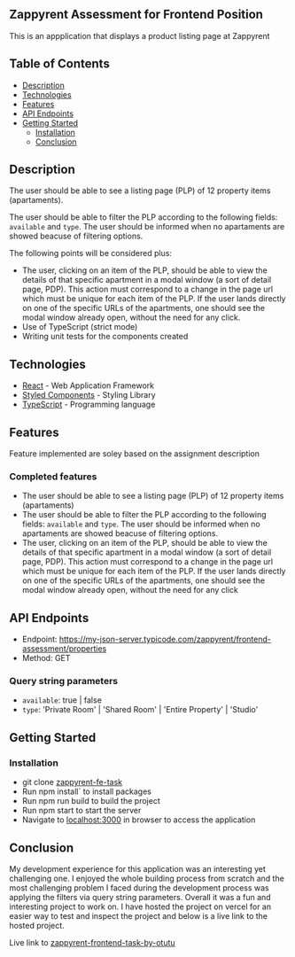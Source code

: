 ## Zappyrent Assessment for Frontend Position

This is an appplication that displays a product listing page at Zappyrent

## Table of Contents

 * [Description](#description)
 * [Technologies](#technologies)
 * [Features](#features)
 * [API Endpoints](#api-endpoints)
 * [Getting Started](#getting-started)
    * [Installation](#installation)
    * [Conclusion](#conclusion)

## Description

The user should be able to see a listing page (PLP) of 12 property items (apartaments).

The user should be able to filter the PLP according to the following fields: `available` and `type`. The user should be informed when no apartaments are showed beacuse of filtering options.

The following points will be considered plus:

- The user, clicking on an item of the PLP, should be able to view the details of that specific apartment in a modal window (a sort of detail page, PDP). This action must correspond to a change in the page url which must be unique for each item of the PLP. If the user lands directly on one of the specific URLs of the apartments, one should see the modal window already open, without the need for any click.
- Use of TypeScript (strict mode)
- Writing unit tests for the components created


## Technologies

* [React](https://reactjs.org/) - Web Application Framework
* [Styled Components](https://styled-components.com) - Styling Library
* [TypeScript](https://www.typescriptlang.org) - Programming language

## Features

Feature implemented are soley based on the assignment description

### Completed features
* The user should be able to see a listing page (PLP) of 12 property items (apartaments)
* The user should be able to filter the PLP according to the following fields: `available` and `type`. The user should be informed when no apartaments are showed beacuse of filtering options.
* The user, clicking on an item of the PLP, should be able to view the details of that specific apartment in a modal window (a sort of detail page, PDP). This action must correspond to a change in the page url which must be unique for each item of the PLP. If the user lands directly on one of the specific URLs of the apartments, one should see the modal window already open, without the need for any click

## API Endpoints
* Endpoint: https://my-json-server.typicode.com/zappyrent/frontend-assessment/properties
* Method: GET

### Query string parameters

* `available`: true | false
* `type`: 'Private Room' | 'Shared Room' | 'Entire Property' | 'Studio'


## Getting Started

### Installation

* git clone
  [zappyrent-fe-task](https://github.com/otutukingsley/zappyrent-fe-task.git)
* Run npm install` to install packages
* Run npm run build to build the project
* Run npm start to start the server
* Navigate to [localhost:3000](http://localhost:3000/) in browser to access the
  application

## Conclusion

My development experience for this application was an interesting yet challenging one. I enjoyed the whole building process from scratch and the most challenging problem I faced during the development process was applying the filters via query string parameters. Overall it was a fun and interesting project to work on. 
I have hosted the project on vercel for an easier way to test and inspect the project and below is a live link to the hosted project.

Live link to [zappyrent-frontend-task-by-otutu](https://zappyrent-fe-task-a1ah9491e-otutukingsley.vercel.app/)
